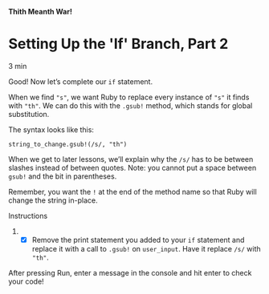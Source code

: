 **Thith Meanth War!**

# Setting Up the 'If' Branch, Part 2

3 min

Good! Now let’s complete our ```if``` statement.

When we find ```"s"```, we want Ruby to replace every instance of ```"s"``` it finds with ```"th"```. We can do this with the ```.gsub!``` method, which stands for global substitution.

The syntax looks like this:
```
string_to_change.gsub!(/s/, "th")
```

When we get to later lessons, we’ll explain why the ``/s/`` has to be between slashes instead of between quotes. Note: you cannot put a space between ``gsub!`` and the bit in parentheses.

Remember, you want the ``!`` at the end of the method name so that Ruby will change the string in-place.

Instructions

1. - [x] Remove the print statement you added to your ``if`` statement and replace it with a call to ``.gsub!`` on ``user_input``. Have it replace ``/s/`` with ``"th"``.

After pressing Run, enter a message in the console and hit enter to check your code!

